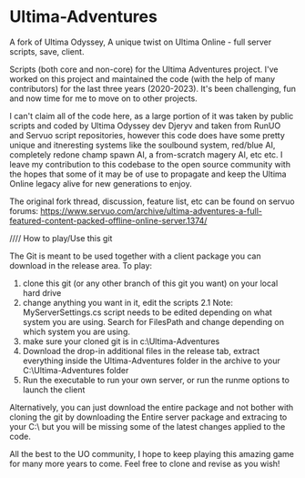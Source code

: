 # Ultima-Adventures
A fork of Ultima Odyssey, A unique twist on Ultima Online - full server scripts, save, client.

Scripts (both core and non-core) for the Ultima Adventures project.  I've worked on this project and maintained the code (with the help of many contributors) for the last three years (2020-2023).  It's been challenging, fun and now time for me to move on to other projects. 

I can't claim all of the code here, as a large portion of it was taken by public scripts and coded by Ultima Odyssey dev Djeryv and taken from RunUO and Servuo script repositories, however this code does have some pretty unique and itneresting systems like the soulbound system, red/blue AI, completely redone champ spawn AI, a from-scratch magery AI, etc etc.  I leave my contribution to this codebase to the open source community with the hopes that some of it may be of use to propagate and keep the Ultima Online legacy alive for new generations to enjoy.

The original fork thread, discussion, feature list, etc can be found on servuo forums:  https://www.servuo.com/archive/ultima-adventures-a-full-featured-content-packed-offline-online-server.1374/

////
How to play/Use this git

The Git is meant to be used together with a client package you can download in the release area.  To play:

1. clone this git (or any other branch of this git you want) on your local hard drive
2. change anything you want in it, edit the scripts
2.1 Note:  MyServerSettings.cs script needs to be edited depending on what system you are using.  Search for FilesPath and change depending on which system you are using.
3. make sure your cloned git is in c:\Ultima-Adventures
4. Download the drop-in additional files in the release tab, extract everything inside the Ultima-Adventures folder in the archive to your C:\Ultima-Adventures folder
5. Run the executable to run your own server, or run the runme options to launch the client

Alternatively, you can just download the entire package and not bother with cloning the git by downloading the Entire server package and extracing to your C:\ but you will be missing some of the latest changes applied to the code.

All the best to the UO community, I hope to keep playing this amazing game for many more years to come.  Feel free to clone and revise as you wish!
